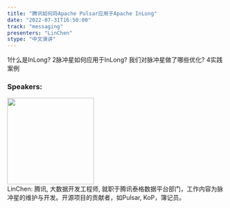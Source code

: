 ```yaml
---
title: "腾讯如何将Apache Pulsar应用于Apache InLong"
date: "2022-07-31T16:50:00"
track: "messaging"
presenters: "LinChen"
stype: "中文演讲"
---
```

1什么是InLong?
2脉冲星如何应用于InLong?
我们对脉冲星做了哪些优化?
4实践案例
 ### Speakers: 
 <img src="images/speaker/1103.png" width="200" /><br>LinChen: 腾讯, 大数据开发工程师, 就职于腾讯泰格数据平台部门，工作内容为脉冲星的维护与开发。开源项目的贡献者，如Pulsar, KoP，簿记员。

 